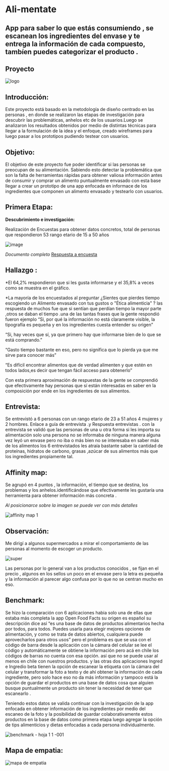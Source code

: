 # Ali-mentate
App para saber lo que estás consumiendo , se escanean los ingredientes del envase y te entrega la información de cada compuesto, tambíen puedes categorizar el producto . 
----------------------------------------------------------------------------------------------------------------------------------------
## Proyecto

![logo](https://user-images.githubusercontent.com/32287185/37885967-8311f69e-308e-11e8-9e36-9fc7f3ab1d15.png)


## Introducción:

Este proyecto está basado en la metodología de diseño  centrado en las personas , en donde se realizaron las etapas de investigación para descubrir las problemáticas, anhelos etc de los usuarios.Luego se analizaron los resultados obtenidos por medio de distintas técnicas para llegar a la formulación de la idea y el enfoque, creado wireframes para luego pasar a los prototipos pudiendo testear con usuarios.

## Objetivo:

El objetivo de este proyecto fue poder identificar si las personas se preocupan de su alimentación. Sabiendo esto detectar la problemática que son la falta de herramientas rápidas para obtener valiosa información antes de consumir y comprar un alimento puntualmente envasado  con esta base llegar a crear un prototipo de una app enfocada en informace de los ingredientes que componen un alimento envasado y testearlo con usuarios.

## Primera Etapa:
 **Descubrimiento e investigación:**

Realización de Encuestas para obtener datos concretos, total de personas que respondieron 53 rango etario de 15 a 50 años 
 
![image](https://user-images.githubusercontent.com/32287185/37885853-de137ffa-308d-11e8-8cfd-37def5380289.png)

*Documento completo* [Respuesta a encuesta](https://drive.google.com/open?id=1LcauZIVhajTIeal0Ndt02apqwhlr7ARD33VJJu1Hc5Y)

## Hallazgo :

*El 64,2% respondieron que si les gusta informarse y el 35,8% a veces como se muestra en el gráfico.

*La mayoría de los encuestados al preguntar ¿Sientes que pierdes tiempo escogiendo un Alimento envasado con tus gustos o "Ética alimenticia" ? las respuesta de muchos fue que si sentían que perdían tiempo la mayor parte ,otros se daban el tiempo .una de las tantas frases que la gente respondió fueron  ejemplo 
“Si, por qué la información no está claramente visible, la tipografía es pequeña y en los ingredientes cuesta entender su origen”

“Si, hay veces que sí, ya que primero hay que informarse bien de lo que se está comprando.”

“Gasto tiempo bastante en eso, pero no significa que lo pierda ya que me sirve para conocer más”

“Es difícil encontrar alimentos que de verdad alimenten y que estén en todos lados,es decir que tengan fácil acceso para obtenerlo”


Con esta primera aproximación de respuestas de la gente se  comprendió que efectivamente hay personas que sí están interesadas en saber en la composición por ende en los  ingredientes de sus alimentos. 


## Entrevista:

Se entrevistó a 6 personas con un rango etario de 23 a 51 años 4 mujeres y 2 hombres. Enlace a guía de entrevista .y  Respuesta entrevistas .
con la entrevista se validó que las personas de una u otra forma si les importa su alimentación solo una persona no se informaba de ninguna manera alguna vez leyó un envase pero no iba o más bien no se interesaba en saber más de los alimentos  los 6 entrevistados les atraía bastante saber la cantidad de proteínas, hidratos de carbono, grasas ,azúcar de sus alimentos más que los ingredientes propiamente tal.

## Affinity map:

Se agrupó en 4 puntos , la información, el tiempo que se destina, los problemas y los anhelos.identificándose que efectivamente  les gustaría una herramienta para obtener información más concreta .

*Al posicionarce sobre la imagen se puede ver con más detalles*

![affinity map 1](https://user-images.githubusercontent.com/32287185/37947759-224f775c-3163-11e8-8a8a-f1b2a9e5a58c.jpg)

## Observación:
Me dirigí a algunos supermercados a mirar el comportamiento  de las personas al momento de escoger un producto.

![super](https://user-images.githubusercontent.com/32287185/37947983-3de6771c-3164-11e8-8203-6c788ebe12dc.jpg)

Las personas por lo general van a los productos conocidos , se fijan en el precio , algunos en los sellos un poco en el envase pero la letra es pequeña y la información al parecer algo confusa por lo que no se centran mucho en eso.


## Benchmark:

Se hizo la comparación con 6 aplicaciones habia solo una de ellas que estaba más completa la app Open Food Facts su origen es español su descripción dice así “es una base de datos de productos alimentarios hecha por todos, para todos.
Puedes usarla para elegir mejores opciones de alimentación, y como se trata de datos abiertos, cualquiera puede aprovecharlos para otros usos” pero el problema es que se usa con el código de barra desde la aplicación  con la cámara del celular se lee el código y automáticamente se obtiene la información pero acá en chile los códigos de barras no cuenta con esa opción. así que no se puede usar al menos en chile con nuestros productos.
y las otras dos aplicaciones Ingred e Ingredio beta tienen la opción de escanear la etiqueta con la cámara del celular y transformar la foto a texto y de ahí obtener la información de cada ingrediente, pero solo hace eso no da más información y tampoco está la opción de guardar el productos en una base de datos cosa que alguien busque puntualmente un producto sin tener la necesidad de tener que escanearlo  .
 
Teniendo estos datos se valida continuar con la investigación de la app enfocada en obtener información de los ingredientes por medio del escaneo de la foto y la posibilidad de  guardar colaborativamente estos productos en la base de datos como primera etapa luego agregar la opción de tips alimenticios y dietas enfocadas a cada persona individualmente. 

![benchmark - hoja 1 1 -001](https://user-images.githubusercontent.com/32287185/37948217-88285c40-3165-11e8-9c52-a45673ed4cb8.jpg)

## Mapa de empatia:

![mapa de empatia](https://user-images.githubusercontent.com/32287185/37948362-31c7aca6-3166-11e8-8655-b7af716619ca.jpg)


